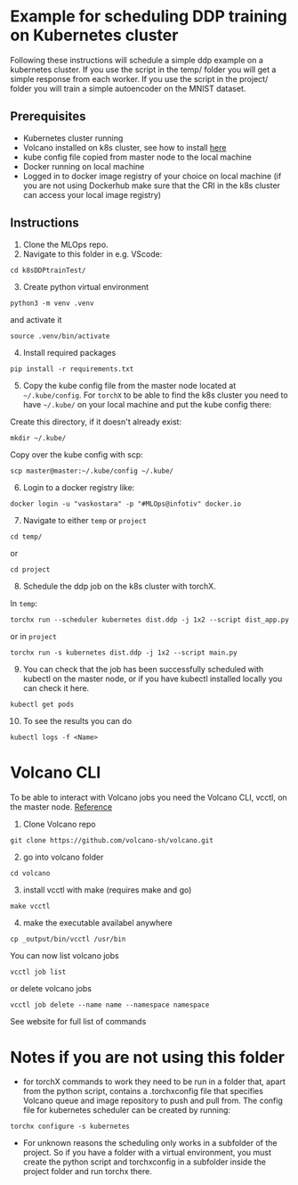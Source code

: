 # Example for scheduling DDP training on Kubernetes cluster

Following these instructions will schedule a simple ddp example on a kubernetes cluster. If you use the script in the temp/ folder you will get a simple response from each worker. If you use the script in the project/ folder you will train a simple autoencoder on the MNIST dataset.

## Prerequisites

- Kubernetes cluster running
- Volcano installed on k8s cluster, see how to install [here](https://volcano.sh/en/docs/installation/)
- kube config file copied from master node to the local machine
- Docker running on local machine
- Logged in to docker image registry of your choice on local machine (if you are not using Dockerhub make sure that the CRI in the k8s cluster can access your local image registry)

## Instructions

1. Clone the MLOps repo.
1. Navigate to this folder in e.g. VScode:

```
cd k8sDDPtrainTest/
```

3. Create python virtual environment

`python3 -m venv .venv`

and activate it

`source .venv/bin/activate`

4. Install required packages

`pip install -r requirements.txt`

5. Copy the kube config file from the master node located at `~/.kube/config`. For `torchX` to be able to find the k8s cluster you need to have `~/.kube/` on your local machine and put the kube config there:

Create this directory, if it doesn't already exist:

`mkdir ~/.kube/`

Copy over the kube config with scp:

`scp master@master:~/.kube/config ~/.kube/`

6. Login to a docker registry like:

```
docker login -u "vaskostara" -p "#MLOps@infotiv" docker.io
```

7. Navigate to either `temp` or `project`

`cd temp/`

or

`cd project`

8. Schedule the ddp job on the k8s cluster with torchX.

In `temp`:

```
torchx run --scheduler kubernetes dist.ddp -j 1x2 --script dist_app.py
```

or in `project`

```
torchx run -s kubernetes dist.ddp -j 1x2 --script main.py
```

9. You can check that the job has been successfully scheduled with kubectl on the master node, or if you have kubectl installed locally you can check it here.

`kubectl get pods`

10. To see the results you can do

`kubectl logs -f <Name>`

# Volcano CLI

To be able to interact with Volcano jobs you need the Volcano CLI, vcctl, on the master node. [Reference](https://volcano.sh/en/docs/cli/)

1. Clone Volcano repo

`git clone https://github.com/volcano-sh/volcano.git`

2. go into volcano folder

`cd volcano`

3. install vcctl with make (requires make and go)

`make vcctl`

4. make the executable availabel anywhere

`cp _output/bin/vcctl /usr/bin`

You can now list volcano jobs

`vcctl job list`

or delete volcano jobs

`vcctl job delete --name name --namespace namespace`

See website for full list of commands

# Notes if you are not using this folder

- for torchX commands to work they need to be run in a folder that, apart from the
  python script, contains a .torchxconfig file that specifies Volcano queue
  and image repository to push and pull from. The config file for kubernetes scheduler can be created by running:

`torchx configure -s kubernetes`

- For unknown reasons the scheduling only works in a subfolder of the project.
  So if you have a folder with a virtual environment, you must create the
  python script and torchxconfig in a subfolder inside the project folder
  and run torchx there.
